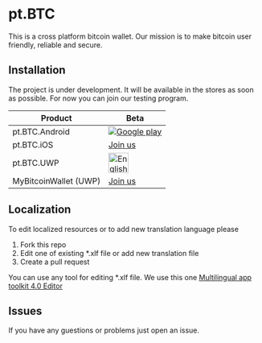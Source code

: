 # pt.BTC
This is a cross platform bitcoin wallet. Our mission is to make bitcoin user friendly, reliable and secure.

## Installation
The project is under development. It will be available in the stores as soon as possible. For now you can join our testing program.

|Product       |Beta      |
|--------------|-----------|
|pt.BTC.Android|[![Google play](https://play.google.com/intl/da/badges/images/generic/en_badge_web_generic.png)](https://play.google.com/store/apps/details?id=net.panteam.pt.BTC&utm_source=Github&pcampaignid=MKT-Other-global-all-co-prtnr-py-PartBadge-Mar2515-1)|
|pt.BTC.iOS|[Join us](mailto:support@panteam.net)|
|pt.BTC.UWP|<a href='//www.microsoft.com/store/apps/9NRVR5Z2CWHW?ocid=badge'><img src='https://assets.windowsphone.com/85864462-9c82-451e-9355-a3d5f874397a/English_get-it-from-MS_InvariantCulture_Default.png' height="40" alt='English badge'/></a>|
|MyBitcoinWallet (UWP)|[Join us](mailto:support@panteam.net)|

## Localization
To edit localized resources or to add new translation language please 
1. Fork this repo
2. Edit one of existing *.xlf file or add new translation file
3. Create a pull request

You can use any tool for editing *.xlf file. We use this one [Multilingual app toolkit 4.0 Editor](https://developer.microsoft.com/en-us/windows/develop/multilingual-app-toolkit)

## Issues
If you have any guestions or problems just open an issue.